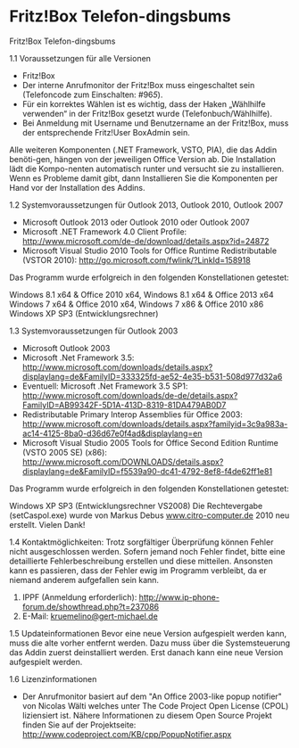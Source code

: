 Fritz!Box Telefon-dingsbums
=========================

Fritz!Box Telefon-dingsbums

1.1  Voraussetzungen für alle Versionen

- Fritz!Box
- Der interne Anrufmonitor der Fritz!Box muss eingeschaltet sein  (Telefoncode zum Einschalten: #96*5*).
- Für ein korrektes Wählen ist es wichtig, dass der Haken „Wählhilfe verwenden“ in der Fritz!Box gesetzt wurde (Telefonbuch/Wählhilfe).
- Bei Anmeldung mit Username und Benutzername an der Fritz!Box, muss der entsprechende Fritz!User BoxAdmin sein.


Alle weiteren Komponenten (.NET Framework, VSTO, PIA), die das Addin benöti-gen, hängen von der jeweiligen Office Version ab. Die Installation lädt die Kompo-nenten automatisch runter und versucht sie zu installieren. Wenn es Probleme damit gibt, dann Installieren Sie die Komponenten per Hand vor der Installation des Addins.

1.2	Systemvoraussetzungen für Outlook 2013, Outlook 2010, Outlook 2007

- Microsoft Outlook 2013 oder Outlook 2010 oder Outlook 2007
- Microsoft .NET Framework 4.0 Client Profile: http://www.microsoft.com/de-de/download/details.aspx?id=24872 
- Microsoft Visual Studio 2010 Tools for Office Runtime Redistributable (VSTOR 2010): http://go.microsoft.com/fwlink/?LinkId=158918

Das Programm wurde erfolgreich in den folgenden Konstellationen getestet:

Windows 8.1 x64 & Office 2010 x64, Windows 8.1 x64 & Office 2013 x64
Windows 7 x64 & Office 2010 x64, Windows 7 x86 & Office 2010 x86
Windows XP SP3 (Entwicklungsrechner)

1.3	Systemvoraussetzungen für Outlook 2003

- Microsoft Outlook 2003
- Microsoft .Net Framework 3.5: http://www.microsoft.com/downloads/details.aspx?displaylang=de&FamilyID=333325fd-ae52-4e35-b531-508d977d32a6
- Eventuell: Microsoft .Net Framework 3.5 SP1: http://www.microsoft.com/downloads/de-de/details.aspx?FamilyID=AB99342F-5D1A-413D-8319-81DA479AB0D7
- Redistributable Primary Interop Assemblies für Office 2003: http://www.microsoft.com/downloads/details.aspx?familyid=3c9a983a-ac14-4125-8ba0-d36d67e0f4ad&displaylang=en
- Microsoft Visual Studio 2005 Tools for Office Second Edition Runtime (VSTO 2005 SE) (x86): http://www.microsoft.com/DOWNLOADS/details.aspx?displaylang=de&FamilyID=f5539a90-dc41-4792-8ef8-f4de62ff1e81

Das Programm wurde erfolgreich in den folgenden Konstellationen getestet:

Windows XP SP3 (Entwicklungsrechner VS2008)
Die Rechtevergabe (setCaspol.exe) wurde von Markus Debus www.citro-computer.de 2010 neu erstellt. Vielen Dank!

1.4	Kontaktmöglichkeiten:
Trotz sorgfältiger Überprüfung können Fehler nicht ausgeschlossen werden.
Sofern jemand noch Fehler findet, bitte eine detaillierte Fehlerbeschreibung erstellen und diese mitteilen. Ansonsten kann es passieren, dass der Fehler ewig im Programm verbleibt, da er niemand anderem aufgefallen sein kann.

1.	IPPF (Anmeldung erforderlich): http://www.ip-phone-forum.de/showthread.php?t=237086 
2.	E-Mail:  kruemelino@gert-michael.de

1.5	Updateinformationen
Bevor eine neue Version aufgespielt werden kann, muss die alte vorher entfernt werden. Dazu muss über die Systemsteuerung das Addin zuerst deinstalliert werden. Erst danach kann eine neue Version aufgespielt werden.

1.6	Lizenzinformationen
-	Der Anrufmonitor basiert auf dem "An Office 2003-like popup notifier" von Nicolas Wälti welches unter The Code Project Open License (CPOL) liziensiert ist.
Nähere Informationen zu diesem Open Source Projekt finden Sie auf der Projektseite:
http://www.codeproject.com/KB/cpp/PopupNotifier.aspx 
